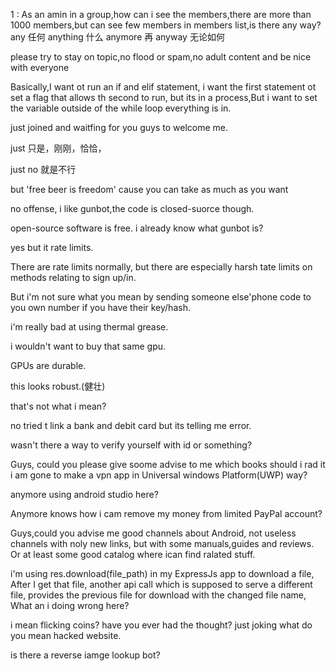 1 : As an amin in a group,how can i see the members,there are more than 1000 members,but can see few members in members list,is there any way?
any  任何
anything  什么
anymore  再
anyway 无论如何

please try to stay on topic,no flood or spam,no adult content and be nice with everyone

Basically,I want ot run an if and elif statement, i want the first statement ot set a flag that allows th second to run, but its in a process,But i want to set the variable outside of the while loop everything is in.

just joined and waitfing for you guys to welcome me.

just 只是，刚刚，恰恰，

just no 就是不行

but 'free beer is freedom' cause you can take as much as you want

no offense, i like gunbot,the code is closed-suorce though.

open-source software is free.
i already know what gunbot is?


yes but it rate limits.

There are rate limits normally, but there are especially harsh tate limits on methods relating to sign up/in.

But i'm not sure what you mean by sending someone else'phone code to you own number if you have their key/hash.

i'm really bad at using thermal grease.

i wouldn't want to buy that same gpu.

GPUs are durable.

this looks robust.(健壮)

that's not what i mean?


no tried t link a bank and debit card but its telling me error.

wasn't there a way to verify yourself with id or something?

Guys, could you please give soome advise to me which books should i rad it i am gone to make a vpn app in Universal windows Platform(UWP) way? 

anymore using android studio here?

Anymore knows how i cam remove my money from limited PayPal account?


Guys,could you advise me good channels about Android, not useless channels with noly new links, but with some manuals,guides and reviews. Or at least some good catalog where ican find ralated stuff.

i'm using res.download(file_path) in my ExpressJs app to download a file, After I get that file, another api call which is supposed to serve a different file, provides the previous file for download with the changed file name, What an i doing wrong here?

i mean flicking coins?
have you ever had the thought?
just joking
what do you mean hacked website.

is there a reverse iamge lookup bot?














